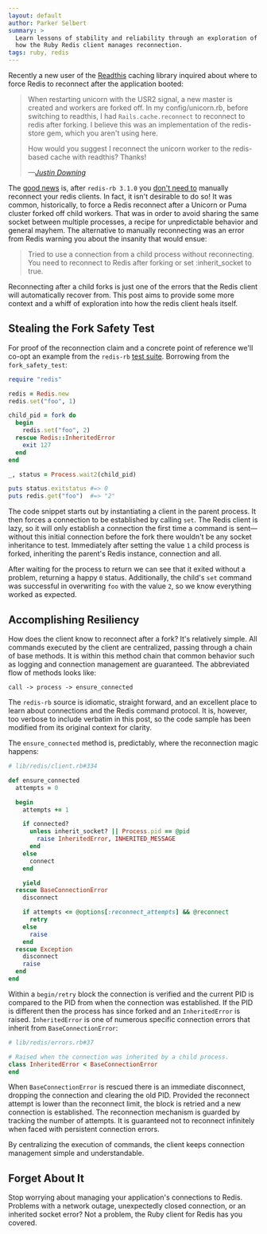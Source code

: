 ```yaml
---
layout: default
author: Parker Selbert
summary: >
  Learn lessons of stability and reliability through an exploration of
  how the Ruby Redis client manages reconnection.
tags: ruby, redis
---
```


Recently a new user of the [Readthis][rdt] caching library inquired about where
to force Redis to reconnect after the application booted:

> When restarting unicorn with the USR2 signal, a new master is created and
> workers are forked off. In my config/unicorn.rb, before switching to readthis,
> I had `Rails.cache.reconnect` to reconnect to redis after forking. I believe
> this was an implementation of the redis-store gem, which you aren't using
> here.
>
> How would you suggest I reconnect the unicorn worker to the redis-based cache
> with readthis? Thanks!
>
> <cite>&mdash;[Justin Downing][jdi]</cite>

The [good news][i414] is, after `redis-rb 3.1.0` you [don't need to][rcl]
manually reconnect your redis clients. In fact, it isn't desirable to do so! It
was common, historically, to force a Redis reconnect after a Unicorn or Puma
cluster forked off child workers. That was in order to avoid sharing the same
socket between multiple processes, a recipe for unpredictable behavior and
general mayhem. The alternative to manually reconnecting was an error from Redis
warning you about the insanity that would ensue:

> Tried to use a connection from a child process without reconnecting. You need
> to reconnect to Redis after forking or set :inherit_socket to true.

Reconnecting after a child forks is just one of the errors that the Redis client
will automatically recover from. This post aims to provide some more context and
a whiff of exploration into how the redis client heals itself.

## Stealing the Fork Safety Test

For proof of the reconnection claim and a concrete point of reference we'll
co-opt an example from the `redis-rb` [test suite][rts]. Borrowing from the
`fork_safety_test`:

```ruby
require "redis"

redis = Redis.new
redis.set("foo", 1)

child_pid = fork do
  begin
    redis.set("foo", 2)
  rescue Redis::InheritedError
    exit 127
  end
end

_, status = Process.wait2(child_pid)

puts status.exitstatus #=> 0
puts redis.get("foo")  #=> "2"
```

The code snippet starts out by instantiating a client in the parent process. It
then forces a connection to be established by calling `set`. The Redis client is
lazy, so it will only establish a connection the first time a command is sent—
without this initial connection before the fork there wouldn't be any socket
inheritance to test. Immediately after setting the value `1` a child process is
forked, inheriting the parent's Redis instance, connection and all.

After waiting for the process to return we can see that it exited without a
problem, returning a happy `0` status. Additionally, the child's `set` command
was successful in overwriting `foo` with the value `2`, so we know everything
worked as expected.

## Accomplishing Resiliency

How does the client know to reconnect after a fork? It's relatively simple. All
commands executed by the client are centralized, passing through a chain of base
methods. It is within this method chain that common behavior such as logging and
connection management are guaranteed. The abbreviated flow of methods looks
like:

```
call -> process -> ensure_connected
```

The `redis-rb` source is idiomatic, straight forward, and an excellent place to
learn about connections and the Redis command protocol. It is, however, too
verbose to include verbatim in this post, so the code sample has been modified
from its original context for clarity.

The `ensure_connected` method is, predictably, where the reconnection magic
happens:

```ruby
# lib/redis/client.rb#334

def ensure_connected
  attempts = 0

  begin
    attempts += 1

    if connected?
      unless inherit_socket? || Process.pid == @pid
        raise InheritedError, INHERITED_MESSAGE
      end
    else
      connect
    end

    yield
  rescue BaseConnectionError
    disconnect

    if attempts <= @options[:reconnect_attempts] && @reconnect
      retry
    else
      raise
    end
  rescue Exception
    disconnect
    raise
  end
end
```

Within a `begin/retry` block the connection is verified and the current PID is
compared to the PID from when the connection was established. If the PID is
different then the process has since forked and an `InheritedError` is raised.
`InheritedError` is one of numerous specific connection errors that inherit from
`BaseConnectionError`:

```ruby
# lib/redis/errors.rb#37

# Raised when the connection was inherited by a child process.
class InheritedError < BaseConnectionError
end
```

When `BaseConnectionError` is rescued there is an immediate disconnect, dropping
the connection and clearing the old PID. Provided the reconnect attempt is lower
than the reconnect limit, the block is retried and a new connection is
established. The reconnection mechanism is guarded by tracking the number of
attempts. It is guaranteed not to reconnect infinitely when faced with
persistent connection errors.

By centralizing the execution of commands, the client keeps connection
management simple and understandable.

## Forget About It

Stop worrying about managing your application's connections to Redis. Problems
with a network outage, unexpectedly closed connection, or an inherited socket
error? Not a problem, the Ruby client for Redis has you covered.

[rdt]:  https://github.com/sorentwo/readthis
[jdi]:  https://github.com/sorentwo/readthis/issues/10
[rcl]:  https://github.com/redis/redis-rb/blob/master/CHANGELOG.md#310
[rts]:  https://github.com/redis/redis-rb/tree/master/test
[i414]: https://github.com/redis/redis-rb/pull/414
